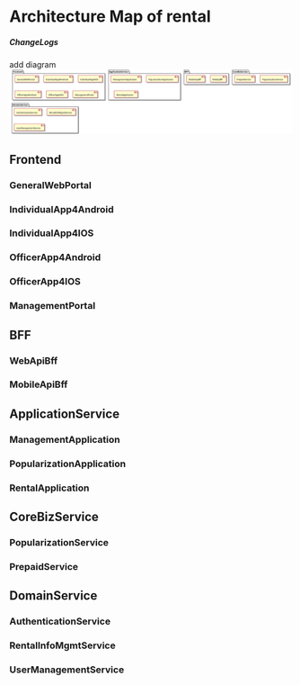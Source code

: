 # Architecture Map of rental
##### ChangeLogs
add diagram
![fad2fd52-5afb-4c50-94a0-9a2c49547be0](temp/fad2fd52-5afb-4c50-94a0-9a2c49547be0.svg)
## Frontend
### GeneralWebPortal
### IndividualApp4Android
### IndividualApp4IOS
### OfficerApp4Android
### OfficerApp4IOS
### ManagementPortal
## BFF
### WebApiBff
### MobileApiBff
## ApplicationService
### ManagementApplication
### PopularizationApplication
### RentalApplication
## CoreBizService
### PopularizationService
### PrepaidService
## DomainService
### AuthenticationService
### RentalInfoMgmtService
### UserManagementService